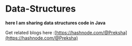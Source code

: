 # Data-Structures
<b>here I am sharing data structures code in Java </b>

  Get related blogs here :[https://hashnode.com/@Preksha](https://hashnode.com/@Preksha)
